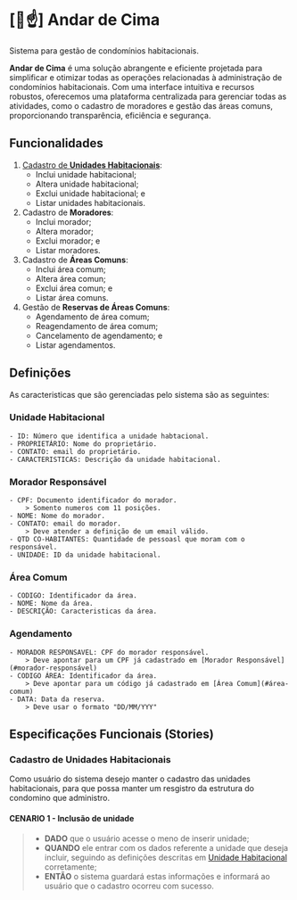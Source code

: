 # [🏢☝️] Andar de Cima

Sistema para gestão de condomínios habitacionais.

**Andar de Cima** é uma solução abrangente e eficiente projetada para simplificar e otimizar todas as operações relacionadas à administração de condomínios habitacionais. Com uma interface intuitiva e recursos robustos, oferecemos uma plataforma centralizada para gerenciar todas as atividades, como o cadastro de moradores e gestão das áreas comuns, proporcionando transparência, eficiência e segurança.

## Funcionalidades

1. [Cadastro de **Unidades Habitacionais**](#cadastro-de-unidades-habitacionais):
    - Inclui unidade habitacional;
    - Altera unidade habitacional;
    - Exclui unidade habitacional; e
    - Listar unidades habitacionais.
1. Cadastro de **Moradores**:
    - Inclui morador;
    - Altera morador;
    - Exclui morador; e
    - Listar moradores.
1. Cadastro de **Áreas Comuns**:
    - Inclui área comum;
    - Altera área comun;
    - Exclui área comun; e
    - Listar área comuns.
1. Gestão de **Reservas de Áreas Comuns**:
    - Agendamento de área comum;
    - Reagendamento de área comum;
    - Cancelamento de agendamento; e
    - Listar agendamentos.

## Definições

As caracteristicas que são gerenciadas pelo sistema são as seguintes:

### Unidade Habitacional

    - ID: Número que identifica a unidade habtacional.
    - PROPRIETÁRIO: Nome do proprietário.
    - CONTATO: email do proprietário.
    - CARACTERISTICAS: Descrição da unidade habitacional.

### Morador Responsável

    - CPF: Documento identificador do morador.
        > Somento numeros com 11 posições.
    - NOME: Nome do morador.
    - CONTATO: email do morador.
        > Deve atender a definição de um email válido.
    - QTD CO-HABITANTES: Quantidade de pessoasl que moram com o responsável.
    - UNIDADE: ID da unidade habitacional.

### Área Comum

    - CODIGO: Identificador da área.
    - NOME: Nome da área.
    - DESCRIÇÃO: Caracteristicas da área.

### Agendamento

    - MORADOR RESPONSAVEL: CPF do morador responsável.
        > Deve apontar para um CPF já cadastrado em [Morador Responsável](#morador-responsável)
    - CODIGO ÁREA: Identificador da área.
        > Deve apontar para um código já cadastrado em [Área Comum](#área-comum)
    - DATA: Data da reserva.
        > Deve usar o formato "DD/MM/YYY"

## Especificações Funcionais (Stories)

### Cadastro de Unidades Habitacionais

Como  usuário do sistema desejo manter o cadastro das unidades habitacionais, para que possa manter um resgistro da estrutura do condomino que administro.

#### CENARIO 1 - Inclusão de unidade

> - **DADO** que o usuário acesse o meno de inserir unidade;
>  - **QUANDO** ele entrar com os dados referente a unidade que deseja incluir, seguindo as definições descritas em [Unidade Habitacional](#unidade-habitacional) corretamente;
> - **ENTÃO** o sistema guardará estas informações e informará ao usuário que o cadastro ocorreu com sucesso.